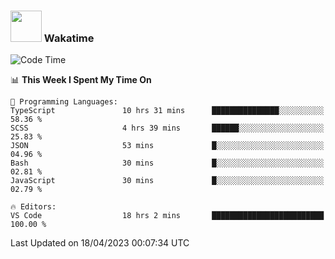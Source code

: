 ### <img src="https://media.giphy.com/media/VgCDAzcKvsR6OM0uWg/giphy.gif" width="50"> Wakatime

  <!--START_SECTION:waka-->
![Code Time](http://img.shields.io/badge/Code%20Time-1%2C373%20hrs%2047%20mins-blue)

📊 **This Week I Spent My Time On** 

```text
💬 Programming Languages: 
TypeScript               10 hrs 31 mins      ███████████████░░░░░░░░░░   58.36 % 
SCSS                     4 hrs 39 mins       ██████░░░░░░░░░░░░░░░░░░░   25.83 % 
JSON                     53 mins             █░░░░░░░░░░░░░░░░░░░░░░░░   04.96 % 
Bash                     30 mins             █░░░░░░░░░░░░░░░░░░░░░░░░   02.81 % 
JavaScript               30 mins             █░░░░░░░░░░░░░░░░░░░░░░░░   02.79 % 

🔥 Editors: 
VS Code                  18 hrs 2 mins       █████████████████████████   100.00 % 
```


 Last Updated on 18/04/2023 00:07:34 UTC
<!--END_SECTION:waka-->
